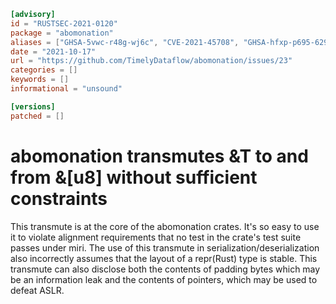 ```toml
[advisory]
id = "RUSTSEC-2021-0120"
package = "abomonation"
aliases = ["GHSA-5vwc-r48g-wj6c", "CVE-2021-45708", "GHSA-hfxp-p695-629x"]
date = "2021-10-17"
url = "https://github.com/TimelyDataflow/abomonation/issues/23"
categories = []
keywords = []
informational = "unsound"

[versions]
patched = []
```

# abomonation transmutes &T to and from &[u8] without sufficient constraints

This transmute is at the core of the abomonation crates. It's so easy to use it to violate alignment requirements that no test in the crate's test suite passes under miri.
The use of this transmute in serialization/deserialization also incorrectly assumes that the layout of a repr(Rust) type is stable.
This transmute can also disclose both the contents of padding bytes which may be an information leak and the contents of pointers, which may be used to defeat ASLR.
